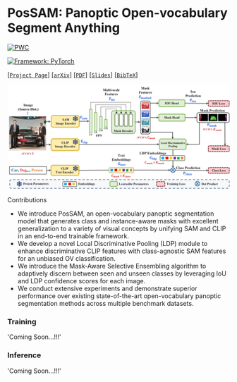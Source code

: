 # PosSAM: Panoptic Open-vocabulary Segment Anything
[![PWC](https://paperswithcode.com/sota/open-vocabulary-panoptic-segmentation-on)](https://paperswithcode.com/sota/open-vocabulary-panoptic-segmentation-on)

[![Framework: PyTorch](https://img.shields.io/badge/Framework-PyTorch-orange.svg)](https://pytorch.org/) 

[[`Project Page`](https://vibashan.github.io/possam-web/)] [[`arXiv`](https://arxiv.org/abs/2303.16891)] [[`PDF`]()] [[`Slides`]()]  [[`BibTeX`]()] 

<p align="center">
  <img src="images/possam/Archi_v3.jpg" width="800"/>
</p

#### Contributions
- We introduce PosSAM, an open-vocabulary panoptic segmentation model that generates class and instance-aware masks with excellent generalization to a variety of visual concepts by unifying SAM and CLIP in an end-to-end trainable framework.
- We develop a novel Local Discriminative Pooling (LDP) module to enhance discriminative CLIP features with class-agnostic SAM features for an unbiased OV classification.
- We introduce the Mask-Aware Selective Ensembling algorithm to adaptively discern between seen and unseen classes by leveraging IoU and LDP confidence scores for each image.
- We conduct extensive experiments and demonstrate superior performance over existing state-of-the-art open-vocabulary panoptic segmentation methods across multiple benchmark datasets.


### Training
'Coming Soon...!!!'

### Inference
'Coming Soon...!!!'
